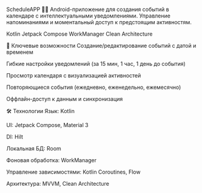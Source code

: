 ScheduleAPP 📅🔔
Android-приложение для создания событий в календаре с интеллектуальными уведомлениями.
Управление напоминаниями и моментальный доступ к предстоящим активностям.

Kotlin
Jetpack Compose
WorkManager
Clean Architecture

🌟 Ключевые возможности
Создание/редактирование событий с датой и временем

Гибкие настройки уведомлений (за 15 мин, 1 час, 1 день до события)

Просмотр календаря с визуализацией активностей

Повторяющиеся события (ежедневно, еженедельно, ежемесячно)

Оффлайн-доступ к данным и синхронизация

🛠 Технологии
Язык: Kotlin

UI: Jetpack Compose, Material 3

DI: Hilt

Локальная БД: Room

Фоновая обработка: WorkManager

Управление зависимостями: Kotlin Coroutines, Flow

Архитектура: MVVM, Clean Architecture

